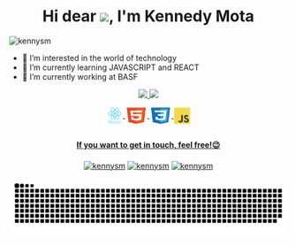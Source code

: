 <h1 align="center">Hi dear <img src="https://raw.githubusercontent.com/kaueMarques/kaueMarques/master/hi.gif" width="30px">, I'm Kennedy Mota</h1>
<p align="left"> <img src="https://komarev.com/ghpvc/?username=kennysm" alt="kennysm" /> </p>

- 🤔 I’m interested in the world of technology
- 👀 I’m currently learning JAVASCRIPT and REACT
- 🔭 I’m currently working at BASF


<!-- stats card-->
<div align="center">
  <a href="https://github.com/kennysm">
  <img height="180em" src="https://github-readme-stats.vercel.app/api?username=kennysm&show_icons=true&theme=tokyonight&include_all_commits=true&count_private=true"/>
  <img height="180em" src="https://github-readme-stats.vercel.app/api/top-langs/?username=kennysm&layout=compact&langs_count=7&theme=tokyonight"/>
</div>
  
  <!-- languages link-->
<p align="center">
<img align="center" alt="REACT"src="https://raw.githubusercontent.com/devicons/devicon/master/icons/react/react-original-wordmark.svg" alt="react" width="30" height="30"/>
<img align="center" alt="HTML" height="30" width="40" src="https://raw.githubusercontent.com/devicons/devicon/master/icons/html5/html5-original.svg">
<img align="center" alt="CSS" height="30" width="40" src="https://raw.githubusercontent.com/devicons/devicon/master/icons/css3/css3-original.svg">
<img align="center" alt="JS"src="https://raw.githubusercontent.com/devicons/devicon/master/icons/javascript/javascript-original.svg" alt="javascript" width="30" height="30"/>
</p>
  
  ##
  
<!-- social media-->

 <h4 align="center">If you want to get in touch, feel free!😉</h4>
<p align="center">
<a href="https://www.linkedin.com/in/kennedysm41210b/" target="_blank"><img align="center" src="https://img.shields.io/badge/LinkedIn-0077B5?style=for-the-badge&logo=linkedin&logoColor=white" alt="kennysm" height="30" width="110" /></a>  
<a href="https://instagram.com/kenny_sm" target="_blank"><img align="center" src="https://img.shields.io/badge/Instagram-6B2337?style=for-the-badge&logo=instagram&logoColor=white" alt="kennysm" height="30" width="110" /></a>
<a href="mailto:kennedysantosmota22@gmail.com" target="_blank"><img align="center" src="https://img.shields.io/badge/Gmail-D14836?style=for-the-badge&logo=gmail&logoColor=white" alt="kennysm" height="30" width="110" /></a>
  
</p> 


![Snake animation](https://github.com/kennysm/kennysm/blob/output/github-contribution-grid-snake.svg)
<!---
kennysm/kennysm is a ✨ special ✨ repository because its `README.md` (this file) appears on your GitHub profile.
You can click the Preview link to take a look at your changes.
--->
